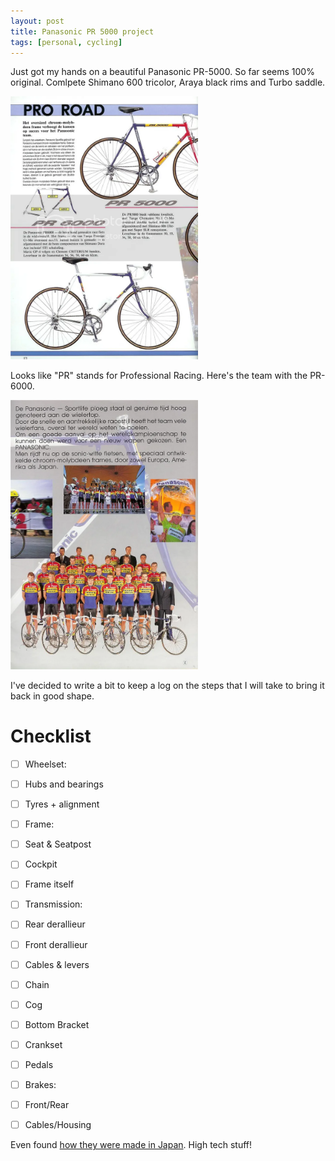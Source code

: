 ```yaml
---
layout: post
title: Panasonic PR 5000 project
tags: [personal, cycling]
---
```


Just got my hands on a beautiful Panasonic PR-5000. So far seems 100% original. Comlpete Shimano 600 tricolor, Araya black rims and Turbo saddle.

<img src="/images/2021/2021-02-14-Pana18800.webp" alt="PR 5000 catalog" class="center" width="300px"/>

Looks like "PR" stands for Professional Racing. Here's the team with the PR-6000.

<img src="/images/2021/2021-02-14-Pana5800.webp" alt="Panasonic team" class="center" width="300px"/>

I've decided to write a bit to keep a log on the steps that I will take to bring it back in good shape.

# Checklist
-[ ] Wheelset:
-[ ] Hubs and bearings
-[ ] Tyres + alignment

-[ ] Frame:
-[ ] Seat & Seatpost
-[ ] Cockpit
-[ ] Frame itself

-[ ] Transmission:
-[ ] Rear derallieur
-[ ] Front derallieur
-[ ] Cables & levers
-[ ] Chain
-[ ] Cog
-[ ] Bottom Bracket
-[ ] Crankset
-[ ] Pedals

-[ ] Brakes:
-[ ] Front/Rear
-[ ] Cables/Housing

Even found [how they were made in Japan](https://www.youtube.com/watch?v=rfAbZlqQ68o). High tech stuff!
